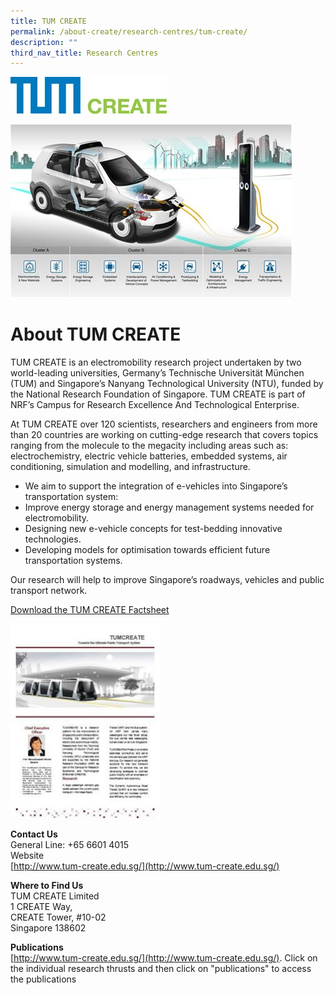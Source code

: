 ```yaml
---
title: TUM CREATE
permalink: /about-create/research-centres/tum-create/
description: ""
third_nav_title: Research Centres
---
```

<div style="width: 250px">
	
![](/images/tum1.jpg)
</div>

<div style="width: 450px">

![](/images/tum2.jpg)
</div>

# About TUM CREATE

TUM CREATE is an electromobility research project undertaken by two world-leading universities, Germany’s Technische Universität München (TUM) and Singapore’s Nanyang Technological University (NTU), funded by the National Research Foundation of Singapore. TUM CREATE is part of NRF’s Campus for Research Excellence And Technological Enterprise. 

At TUM CREATE over 120 scientists, researchers and engineers from more than 20 countries are working on cutting-edge research that covers topics ranging from the molecule to the megacity including areas such as: electrochemistry, electric vehicle batteries, embedded systems, air conditioning, simulation and modelling, and infrastructure.

*   We aim to support the integration of e-vehicles into Singapore’s transportation system:
*   Improve energy storage and energy management systems needed for electromobility.
*   Designing new e-vehicle concepts for test-bedding innovative technologies.
*   Developing models for optimisation towards efficient future transportation systems.

Our research will help to improve Singapore’s roadways, vehicles and public transport network.

[Download the TUM CREATE Factsheet](/files/TUMCREATE.pdf)

<div style="width: 240px">
	
![](/images/tum3.jpg)
</div>

**Contact Us**  
General Line: +65 6601 4015  
Website  
[http://www.tum-create.edu.sg/](http://www.tum-create.edu.sg/)

**Where to Find Us**  
TUM CREATE Limited  
1 CREATE Way,  
CREATE Tower, #10-02  
Singapore 138602

**Publications**  
[http://www.tum-create.edu.sg/](http://www.tum-create.edu.sg/). Click on the individual research thrusts and then click on "publications" to access the publications